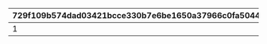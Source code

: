 |729f109b574dad03421bcce330b7e6be1650a37966c0fa50442c0d22ef200d6f|7dc9d5855a7f7abe0c992542f3f635b2e4593e44d87e343bfb9bbe516a6abcc2|f2a1120c83dad40bfd862e463be2c9d49e18c247da6d626dc572e7a7922e11e4|1dea2b96c84a9fe6aa2ba2327497c68695742a9f46a0ee3175ae364b5315aaf6|2980483a148fa8d7a7e62734709b1eb6210abfbc2c77a9ae838b6dd8e9e9e10d|7e31dc409c31efb54ccabd60ad8e212536900cc4f8800d201425e5b073544cd5|dc9e6a46fe130c599e31e2917958253e1e5df698dbf0461b534635f0ec98e659|bb1b8255a931cfbfc6d4a99c67ba4a4b2685aaab179081913e869faaa92fdee7|772476f27e97f2131464237c00c4595d40b576e52d904f57bbff4715e7d24068|ae53a63ab08d07246d1fff461a70fa452e08f4795ea0512d213fb57cc8730bcc|beacef5510783d739a4b6467c6a47c4f351b5781f93407ad92638d62f514466d|6229872efb655918210595a132c4dbfdccd2fd57c33d22bb32df2899ba67f659|a874fd6440e59e1bb5043b391afc23c5f39dc8cd9bf0bdd1e5275a677d24b386|
| --- | --- | --- | --- | --- | --- | --- | --- | --- | --- | --- | --- | --- |
|1|0.25|20|10|99|99|5|4|3|2|9999999|30000|30000|